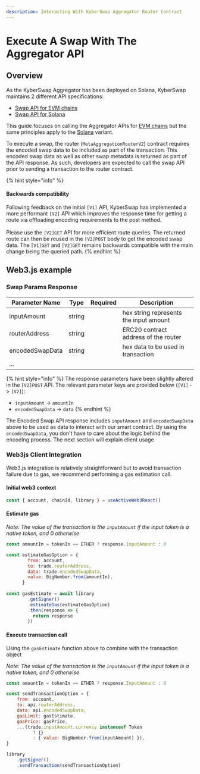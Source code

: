 ```yaml
---
description: Interacting With KyberSwap Aggregator Router Contract
---
```


# Execute A Swap With The Aggregator API

## Overview

As the KyberSwap Aggregator has been deployed on Solana, KyberSwap maintains 2 different API specifications:

* [Swap API for EVM chains](../aggregator-api-specification/evm-swaps.md)
* [Swap API for Solana](../aggregator-api-specification/solana-swaps.md)

This guide focuses on calling the Aggregator APIs for [EVM chains](../aggregator-api-specification/evm-swaps.md) but the same principles apply to the [Solana](../aggregator-api-specification/solana-swaps.md) variant.&#x20;

To execute a swap, the router (`MetaAggregationRouterV2`) contract requires the encoded swap data to be included as part of the transaction. This encoded swap data as well as other swap metadata is returned as part of the API response. As such, developers are expected to call the swap API prior to sending a transaction to the router contract.

{% hint style="info" %}
#### Backwards compatibility

Following feedback on the initial `[V1]` API, KyberSwap has implemented a more performant `[V2]` API which improves the response time for getting a route via offloading encoding requirements to the post method.\
\
Please use the `[V2]GET` API for more efficient route queries. The returned route can then be reused in the `[V2]POST` body to get the encoded swap data. The `[V1]GET` and `[V2]GET` remains backwards compatible with the main change being the queried path.
{% endhint %}

## Web3.js example

### Swap Params Response[​](https://docs.kyberswap.com/Aggregator/implement-a-swap#swap-params-response) <a href="#swap-params-response" id="swap-params-response"></a>

| Parameter Name  | Type   | Required | Description                            |
| --------------- | ------ | -------- | -------------------------------------- |
| inputAmount     | string |          | hex string represents the input amount |
| routerAddress   | string |          | ERC20 contract address of the router   |
| encodedSwapData | string |          | hex data to be used in transaction     |
| ...             |        |          |                                        |

{% hint style="info" %}
The response parameters have been slightly altered in the `[V2]POST` API. The relevant parameter keys are provided below (`[V1]` -> `[V2]`):

* `inputAmount` -> `amountIn`
* `encodedSwapData` -> `data`
{% endhint %}

The Encoded Swap API response includes `inputAmount` and `encodedSwapData` above to be used as data to interact with our smart contract. By using the `encodedSwapData`, you don't have to care about the logic behind the encoding process. The next section will explain client usage

### Web3js Client Integration[​](https://docs.kyberswap.com/Aggregator/implement-a-swap#web3js-client-integration) <a href="#web3js-client-integration" id="web3js-client-integration"></a>

Web3.js integration is relatively straightforward but to avoid transaction failure due to gas, we recommend performing a gas estimation call.

#### Initial web3 context[​](https://docs.kyberswap.com/Aggregator/implement-a-swap#initial-web3-context) <a href="#initial-web3-context" id="initial-web3-context"></a>

```javascript
const { account, chainId, library } = useActiveWeb3React()
```

#### Estimate gas[​](https://docs.kyberswap.com/Aggregator/implement-a-swap#estimate-gas) <a href="#estimate-gas" id="estimate-gas"></a>

_Note: The value of the transaction is the `inputAmount` if the input token is a native token, and 0 otherwise_

```javascript
const amountIn = tokenIn == ETHER ? response.InputAmount : 0

const estimateGasOption = {
        from: account,
        to: trade.routerAddress,
        data: trade.encodedSwapData,
        value: BigNumber.from(amountIn),
      }
      
const gasEstimate = await library
        .getSigner()
        .estimateGas(estimateGasOption)
        .then(response => {
          return response
        })
```

#### Execute transaction call[​](https://docs.kyberswap.com/Aggregator/implement-a-swap#execute-transaction-call) <a href="#execute-transaction-call" id="execute-transaction-call"></a>

Using the `gasEstimate` function above to combine with the transaction object

_Note: The value of the transaction is the `inputAmount` if the input token is a native token, and 0 otherwise_

```javascript
const amountIn = tokenIn == ETHER ? response.InputAmount : 0

const sendTransactionOption = {
    from: account,
    to: api.routerAddress,
    data: api.encodedSwapData,
    gasLimit: gasEstimate,
    gasPrice: gasPrice,
    ...(trade.inputAmount.currency instanceof Token
          ? {}
          : { value: BigNumber.from(inputAmount) }),
}

library
    .getSigner()
    .sendTransaction(sendTransactionOption)
```

